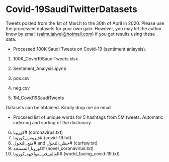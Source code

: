 # Covid-19SaudiTwitterDatasets

Tweets posted from the 1st of March to the 30th of April in 2020. Please use the processed datasets for your own gain. However, you may let the author know by email (salmujaiwel@hotmail.com) if you get results using these data.

 - Processed 100K Saudi Tweets on Covid-19 (sentiment anlaysis).

1)	100K_Covid19SaudiTweets.xlsx
2)	Sentiment_Analysis.ipynb
3)	pos.csv
4)	neg.csv 

5)	1M_Covid19SaudiTweets

Datasets can be obtained. Kindly drop me an email. 

 - Procssed list of unique words for 5 hashtags from 5M tweets. Automatic indexing and sorting of the dicitonary

6)	كورونا# (coronavirus.txt)
7)	فيروس_كورونا# (covid-19.txt)
8)	منع_التجول# and حظر_التجول# (curfew.txt)
9)	كورونا_المستجد# (novel_coronavirus.txt)
10)	العالم_في_مواجهة_كورونا# (world_facing_covid-19.txt)
